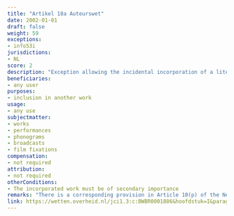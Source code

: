 ```yaml
---
title: "Artikel 18a Auteurswet"
date: 2002-01-01 
draft: false
weight: 59
exceptions:
- info53i
jurisdictions:
- NL
score: 2
description: "Exception allowing the incidental incorporation of a literary, scientific or artistic work as a component of secondary importance in another work." 
beneficiaries:
- any user
purposes: 
- inclusion in another work
usage:
- any use
subjectmatter:
- works
- performances
- phonograms
- broadcasts
- film fixations
compensation:
- not required
attribution: 
- not required
otherConditions: 
- The incorporated work must be of secondary importance
remarks: "There is a corresponding provision in Article 10(p) of the Neighbouring Rights Act"
link: https://wetten.overheid.nl/jci1.3:c:BWBR0001886&hoofdstuk=I&paragraaf=6&artikel=18
---
```

